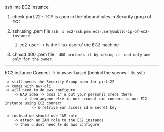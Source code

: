 ssh into EC2 instance


1. check port 22 - TCP is open in the inbound rules in Security group of EC2


2. ssh using .pem file ```ssh -i ec2-ssh.pem ec2-user@public-ip-of-ec2-instance```  
   1. ec2-user --> is the linux user of the EC2 machine
   

3. chmod 400 .pem file. ``` 400 protects it by making it read only and only for the owner.```

--------------

EC2 instance Connect -> browser based (behind the scenes - its ssh) 

    -> still needs the Security Group open for port 22 
    -> comes with aws-cli
    -> will need to do aws configure 
        -> BAD idea -> bcoz if u put your personal creds there
            -> then anyone else in our account can connect to our EC2 instance using EC2 connect
                -> & retrive our access id & secret key

    -> instead we should use IAM role
        -> attach an IAM role to the EC2 instance 
        -> then u dont need to do aws configure
    
    

